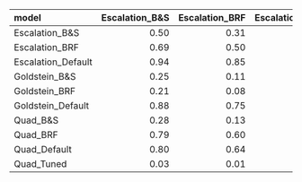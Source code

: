 |model              | Escalation_B&S| Escalation_BRF| Escalation_Default| Goldstein_B&S| Goldstein_BRF| Goldstein_Default| Quad_B&S| Quad_BRF| Quad_Default| Quad_Tuned|
|:------------------|--------------:|--------------:|------------------:|-------------:|-------------:|-----------------:|--------:|--------:|------------:|----------:|
|Escalation_B&S     |           0.50|           0.31|               0.06|          0.75|          0.79|              0.12|     0.72|     0.21|         0.20|       0.97|
|Escalation_BRF     |           0.69|           0.50|               0.15|          0.89|          0.92|              0.25|     0.87|     0.40|         0.36|       0.99|
|Escalation_Default |           0.94|           0.85|               0.50|          0.99|          0.99|              0.65|     0.99|     0.82|         0.77|       1.00|
|Goldstein_B&S      |           0.25|           0.11|               0.01|          0.50|          0.53|              0.02|     0.46|     0.05|         0.05|       0.89|
|Goldstein_BRF      |           0.21|           0.08|               0.01|          0.47|          0.50|              0.01|     0.43|     0.04|         0.03|       0.88|
|Goldstein_Default  |           0.88|           0.75|               0.35|          0.98|          0.99|              0.50|     0.97|     0.69|         0.63|       1.00|
|Quad_B&S           |           0.28|           0.13|               0.01|          0.54|          0.57|              0.03|     0.50|     0.07|         0.06|       0.90|
|Quad_BRF           |           0.79|           0.60|               0.18|          0.95|          0.96|              0.31|     0.93|     0.50|         0.45|       1.00|
|Quad_Default       |           0.80|           0.64|               0.23|          0.95|          0.97|              0.37|     0.94|     0.55|         0.50|       1.00|
|Quad_Tuned         |           0.03|           0.01|               0.00|          0.11|          0.12|              0.00|     0.10|     0.00|         0.00|       0.50|
